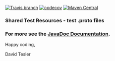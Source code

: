 [![Travis branch](https://img.shields.io/travis/protobufel/protobufel-test-protos/master.svg?style=plastic)](https://travis-ci.org/protobufel/protobufel-test-protos)
[![codecov](https://codecov.io/gh/protobufel/protobufel-test-protos/branch/master/graph/badge.svg)](https://codecov.io/gh/protobufel/protobufel-test-protos)
[![Maven Central](https://img.shields.io/maven-central/v/com.github.protobufel/protobufel-test-protos.svg?style=plastic)](https://search.maven.org/#search%7Cga%7C1%7Ca%3A%)

### Shared Test Resources - test .proto files


### For more see the [JavaDoc Documentation](https://protobufel.github.io/protobufel-test-protos/javadoc/ "JavaDoc and more").  

Happy coding,

David Tesler
